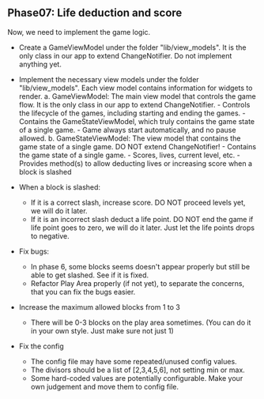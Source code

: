 ## Phase07: Life deduction and score
Now, we need to implement the game logic.

- Create a GameViewModel under the folder "lib/view_models". It is the only class in our app to extend ChangeNotifier. Do not implement anything yet.

- Implement the necessary view models under the folder "lib/view_models". Each view model contains information for widgets to render.
    a. GameViewModel: The main view model that controls the game flow. It is the only class in our app to extend ChangeNotifier.
        - Controls the lifecycle of the games, including starting and ending the games. 
        - Contains the GameStateViewModel, which truly contains the game state of a single game. 
        - Game always start automatically, and no pause allowed.
    b. GameStateViewModel: The view model that contains the game state of a single game. DO NOT extend ChangeNotifier!
        - Contains the game state of a single game. 
        - Scores, lives, current level, etc.
        - Provides method(s) to allow deducting lives or increasing score when a block is slashed

- When a block is slashed:
    - If it is a correct slash, increase score. DO NOT proceed levels yet, we will do it later.
    - If it is an incorrect slash deduct a life point. DO NOT end the game if life point goes to zero, we will do it later. Just let the life points drops to negative.

- Fix bugs:
    - In phase 6, some blocks seems doesn't appear properly but still be able to get slashed. See if it is fixed.
    - Refactor Play Area properly (if not yet), to separate the concerns, that you can fix the bugs easier.

- Increase the maximum allowed blocks from 1 to 3
    - There will be 0-3 blocks on the play area sometimes. (You can do it in your own style. Just make sure not just 1)

- Fix the config
    - The config file may have some repeated/unused config values.
    - The divisors should be a list of [2,3,4,5,6], not setting min or max.
    - Some hard-coded values are potentially configurable. Make your own judgement and move them to config file.